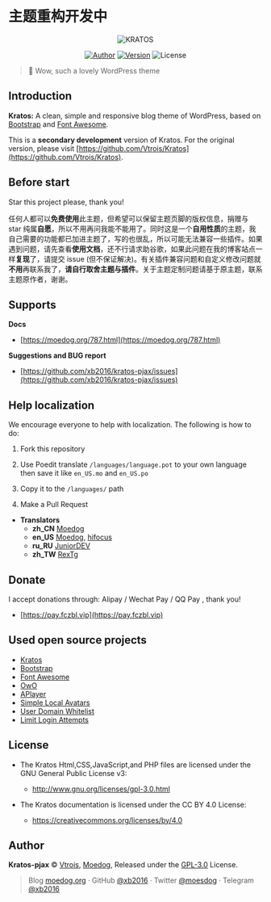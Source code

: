 # 主题重构开发中

<p align="center">
<img src="https://img.moedog.org/images/2019/08/21/kratos1.jpg" alt="KRATOS"/>
</p>

<p align="center">
<a href="https://moedog.org"><img alt="Author" src="https://img.shields.io/badge/Author-Moedog-red.svg?style=flat-square"/></a>
<a href="https://github.com/xb2016/kratos-pjax/releases"><img alt="Version" src="https://img.shields.io/github/release/xb2016/kratos-pjax.svg?style=flat-square"/></a>
<img alt="License" src="https://img.shields.io/github/license/xb2016/kratos-pjax.svg?style=flat-square"/>
</p>

 > :icecream: Wow, such a lovely WordPress theme

## Introduction

**Kratos:** A clean, simple and responsive blog theme of WordPress, based on [Bootstrap](https://github.com/twbs/bootstrap) and [Font Awesome](https://github.com/FortAwesome/Font-Awesome).

This is a **secondary development** version of Kratos. For the original version, please visit [https://github.com/Vtrois/Kratos](https://github.com/Vtrois/Kratos).

## Before start

Star this project please, thank you!

任何人都可以**免费使用**此主题，但希望可以保留主题页脚的版权信息，捐赠与 star 纯属**自愿**，所以不用再问我能不能用了。同时这是一个**自用性质**的主题，我自己需要的功能都已加进主题了，写的也很乱，所以可能无法兼容一些插件。如果遇到问题，请先查看**使用文档**，还不行请求助谷歌，如果此问题在我的博客站点一样**复现**了，请提交 issue (但不保证解决)。有关插件兼容问题和自定义修改问题就**不用**再联系我了，**请自行取舍主题与插件**。关于主题定制问题请基于原主题，联系主题原作者，谢谢。

## Supports

**Docs**
- [https://moedog.org/787.html](https://moedog.org/787.html)

**Suggestions and BUG report**
- [https://github.com/xb2016/kratos-pjax/issues](https://github.com/xb2016/kratos-pjax/issues)

## Help localization

We encourage everyone to help with localization. The following is how to do:

1. Fork this repository

2. Use Poedit translate ````/languages/language.pot```` to your own language then save it like ````en_US.mo```` and ````en_US.po````

3. Copy it to the ````/languages/```` path

4. Make a Pull Request

- **Translators**
  - **zh_CN** [Moedog](https://github.com/xb2016)
  - **en_US** [Moedog](https://github.com/xb2016), [hifocus](https://github.com/hifocus)
  - **ru_RU** [JuniorDEV](https://github.com/jun-dev)
  - **zh_TW** [RexTg](https://github.com/rexx0520)

## Donate

I accept donations through: Alipay / Wechat Pay / QQ Pay , thank you!

- [https://pay.fczbl.vip](https://pay.fczbl.vip)

## Used open source projects

- [Kratos](https://github.com/Vtrois/Kratos)
- [Bootstrap](https://github.com/twbs/bootstrap)
- [Font Awesome](https://github.com/FortAwesome/Font-Awesome)
- [OwO](https://github.com/diygod/owo)
- [APlayer](https://github.com/MoePlayer/APlayer)
- [Simple Local Avatars](https://wordpress.org/plugins/simple-local-avatars/)
- [User Domain Whitelist](https://wordpress.org/plugins/user-domain-whitelist/)
- [Limit Login Attempts](https://wordpress.org/plugins/WP-UserAgent/)

## License

- The Kratos Html,CSS,JavaScript,and PHP files are licensed under the GNU General Public License v3:
  - http://www.gnu.org/licenses/gpl-3.0.html

- The Kratos documentation is licensed under the CC BY 4.0 License:
  - https://creativecommons.org/licenses/by/4.0

## Author

**Kratos-pjax** © [Vtrois](https://github.com/Vtrois), [Moedog](https://github.com/xb2016), Released under the [GPL-3.0](./LICENSE) License.<br>

> Blog [moedog.org](https://moedog.org) · GitHub [@xb2016](https://github.com/xb2016) · Twitter [@moesdog](https://twitter.com/moesdog) · Telegram [@xb2016](https://t.me/xb2016)
